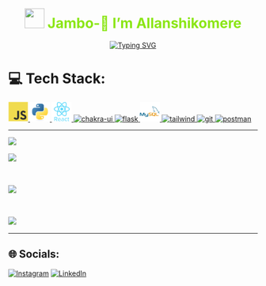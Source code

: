 <h1 align="center" style="color:#8BE616FF"><img src="/hey.gif" width="40" height="40"/> <strong>Jambo</strong>-👋  I’m Allanshikomere</h1>

<p align="center">


<a href="https://git.io/typing-svg">
  <img src="https://readme-typing-svg.demolab.com?font=Rubik&weight=500&size=32&pause=1000&color=8BE616&center=true&vCenter=true&width=600&lines=Full-stack+web+and+app+development;Always+learning" alt="Typing SVG" />
</a>
</p>

# 💻 Tech Stack:
<p align="left"> 
   <a href="https://developer.mozilla.org/en-US/docs/Web/JavaScript" target="_blank" rel="noreferrer"> 
    <img src="https://raw.githubusercontent.com/devicons/devicon/master/icons/javascript/javascript-original.svg" alt="javascript" width="40" height="40"/> 
  </a> 
  <a href="https://www.python.org" target="_blank" rel="noreferrer"> 
    <img src="https://raw.githubusercontent.com/devicons/devicon/master/icons/python/python-original.svg" alt="python" width="40" height="40"/> 
  </a> 
   <a href="https://reactjs.org/" target="_blank" rel="noreferrer"> 
    <img src="https://raw.githubusercontent.com/devicons/devicon/master/icons/react/react-original-wordmark.svg" alt="react" width="40" height="40"/> 
  </a>
    <a href="https://chakra-ui.com/" target="_blank" rel="noreferrer"> 
    <img src="https://ia802807.us.archive.org/24/items/github.com-chakra-ui-chakra-ui_-_2020-02-13_17-20-29/cover.jpg" alt="chakra-ui" width="40" height="40"/> 
  </a> 
  <a href="https://flask.palletsprojects.com/" target="_blank" rel="noreferrer" background="white"> 
    <img src="https://www.vectorlogo.zone/logos/pocoo_flask/pocoo_flask-icon.svg" alt="flask" width="40" height="40"/> 
  </a> 
    <a href="https://www.mysql.com/" target="_blank" rel="noreferrer"> 
    <img src="https://raw.githubusercontent.com/devicons/devicon/master/icons/mysql/mysql-original-wordmark.svg" alt="mysql" width="40" height="40"/> 
  </a>
    <a href="https://tailwindcss.com/" target="_blank" rel="noreferrer"> 
    <img src="https://www.vectorlogo.zone/logos/tailwindcss/tailwindcss-icon.svg" alt="tailwind" width="40" height="40"/> 
  </a>
  <a href="https://git-scm.com/" target="_blank" rel="noreferrer"> 
    <img src="https://www.vectorlogo.zone/logos/git-scm/git-scm-icon.svg" alt="git" width="40" height="40"/> 
  </a>  
  <a href="https://postman.com" target="_blank" rel="noreferrer"> 
    <img src="https://www.vectorlogo.zone/logos/getpostman/getpostman-icon.svg" alt="postman" width="40" height="40"/> 
  </a>   
  <aVercel](https://img.shields.io/badge/vercel-%23000000.svg?style=for-the-badge&logo=vercel&logoColor=white)>
  </a>
</p>

---
[![](https://visitcount.itsvg.in/api?id=Allanshikomere&icon=0&color=3)](https://visitcount.itsvg.in)

<!-- Proudly created with GPRM ( https://gprm.itsvg.in ) -->

![](https://github-readme-stats.vercel.app/api?username=Allanshikomere&theme=merko&hide_border=false&include_all_commits=true&count_private=true)

<br/>

![](https://github-readme-streak-stats.herokuapp.com/?user=Allanshikomere&theme=merko&hide_border=false)

<br/>

![](https://github-readme-stats.vercel.app/api/top-langs/?username=Allanshikomere&theme=merko&hide_border=false&include_all_commits=true&count_private=true&layout=compact)


---
## 🌐 Socials:
[![Instagram](https://img.shields.io/badge/Instagram-%23E4405F.svg?logo=Instagram&logoColor=white)](https://instagram.com/_eye.corn) [![LinkedIn](https://img.shields.io/badge/LinkedIn-%230077B5.svg?logo=linkedin&logoColor=white)](https://www.linkedin.com/in/allan-shikomere-0757allan/)

<!-- Proudly created with GPRM ( https://gprm.itsvg.in ) -->



<!---
Allanshikomere/Allanshikomere is a ✨ special ✨ repository because its `README.md` (this file) appears on your GitHub profile.
You can click the Preview link to take a look at your changes.
--->
